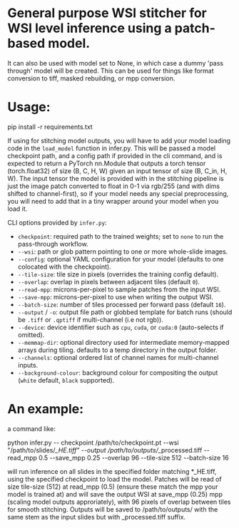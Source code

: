# General purpose WSI stitcher for WSI level inference using a patch-based model.

It can also be used with model set to None, in which case a dummy 'pass through' model will be created. This can be used for things like format conversion to tiff, masked rebuilding, or mpp conversion.

# Usage:

pip install -r requirements.txt

If using for stitching model outputs, you will have to add your model loading code in the `load_model` function in infer.py.
This will be passed a model checkpoint path, and a config path if provided in the cli command, and is expected to return a PyTorch nn.Module that outputs a torch tensor (torch.float32) of size (B, C, H, W) given an input tensor of size (B, C_in, H, W). The input tensor the model is provided with in the stitching pipeline is just the image patch converted to float in 0-1 via rgb/255 (and with dims shifted to channel-first), so if your model needs any special preprocessing, you will need to add that in a tiny wrapper around your model when you load it.

CLI options provided by `infer.py`:

- `checkpoint`: required path to the trained weights; set to `none` to run the pass-through workflow.
- `--wsi`: path or glob pattern pointing to one or more whole-slide images.
- `--config`: optional YAML configuration for your model (defaults to one colocated with the checkpoint).
- `--tile-size`: tile size in pixels (overrides the training config default).
- `--overlap`: overlap in pixels between adjacent tiles (default `0`).
- `--read-mpp`: microns-per-pixel to sample patches from the input WSI.
- `--save-mpp`: microns-per-pixel to use when writing the output WSI.
- `--batch-size`: number of tiles processed per forward pass (default `16`).
- `--output` / `-o`: output file path or globbed template for batch runs (should be `.tiff` or `.qptiff` if multi-channel (i.e not rgb)).
- `--device`: device identifier such as `cpu`, `cuda`, or `cuda:0` (auto-selects if omitted).
- `--memmap-dir`: optional directory used for intermediate memory-mapped arrays during tiling. defaults to a temp directory in the output folder.
- `--channels`: optional ordered list of channel names for multi-channel inputs.
- `--background-colour`: background colour for compositing the output (`white` default, `black` supported).

# An example:

a command like:

python infer.py -- checkpoint /path/to/checkpoint.pt --wsi "/path/to/slides/*_HE.tiff" --output /path/to/outputs/*_processed.tiff --read_mpp 0.5 --save_mpp 0.25 --overlap 96 --tile-size 512 --batch-size 16

will run inference on all slides in the specified folder matching *_HE.tiff, using the specified checkpoint to load the model. Patches will be read of size tile-size (512) at read_mpp (0.5) (ensure these match the mpp your model is trained at) and will save the output WSI at save_mpp (0.25) mpp (scaling model outputs approriately), with 96 pixels of overlap between tiles for smooth stitching. Outputs will be saved to /path/to/outputs/ with the same stem as the input slides but with _processed.tiff suffix.
